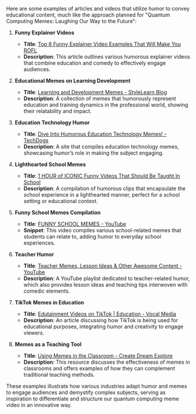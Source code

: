 Here are some examples of articles and videos that utilize humor to convey educational content, much like the approach planned for "Quantum Computing Memes: Laughing Our Way to the Future":

1. **Funny Explainer Videos**
   - **Title**: [Top 8 Funny Explainer Video Examples That Will Make You ROFL](https://mypromovideos.com/blog/funny-explainer-videos-examples/)
   - **Description**: This article outlines various humorous explainer videos that combine education and comedy to effectively engage audiences.

2. **Educational Memes on Learning Development**
   - **Title**: [Learning and Development Memes - StyleLearn Blog](https://stylelearn.com/learning-and-development-memes/)
   - **Description**: A collection of memes that humorously represent education and training dynamics in the professional world, showing their relatability and impact.

3. **Education Technology Humor**
   - **Title**: [Dive Into Humorous Education Technology Memes! - TechDogs](https://www.techdogs.com/td-articles/tech-memes/dive-into-humorous-education-technology-memes)
   - **Description**: A site that compiles education technology memes, showcasing humor’s role in making the subject engaging.

4. **Lighthearted School Memes**
   - **Title**: [1 HOUR of ICONIC Funny Videos That Should Be Taught In School](https://www.youtube.com/watch?v=J4XTSYhN6Xo&pp=ygUMIzIwdmlkZW9zaW4x)
   - **Description**: A compilation of humorous clips that encapsulate the school experience in a lighthearted manner, perfect for a school setting or educational context.

5. **Funny School Memes Compilation**
   - **Title**: [FUNNY SCHOOL MEMES - YouTube](https://www.youtube.com/watch?v=NpBPGoHCRpY)
   - **Snippet**: This video compiles various school-related memes that students can relate to, adding humor to everyday school experiences.

6. **Teacher Humor**
   - **Title**: [Teacher Memes, Lesson Ideas & Other Awesome Content - YouTube](https://www.youtube.com/playlist?list=PLys9y9WhIsIPqIISijKzqIh9hdAbP3MaF)
   - **Description**: A YouTube playlist dedicated to teacher-related humor, which also provides lesson ideas and teaching tips interwoven with comedic elements.

7. **TikTok Memes in Education**
   - **Title**: [Edutainment Videos on TikTok | Education - Vocal Media](https://vocal.media/education/edutainment-videos-on-tik-tok)
   - **Description**: An article discussing how TikTok is being used for educational purposes, integrating humor and creativity to engage viewers.

8. **Memes as a Teaching Tool**
   - **Title**: [Using Memes in the Classroom - Create Dream Explore](https://createdreamexplore.com/2018/09/using-memes-in-the-classroom/)
   - **Description**: This resource discusses the effectiveness of memes in classrooms and offers examples of how they can complement traditional teaching methods.

These examples illustrate how various industries adapt humor and memes to engage audiences and demystify complex subjects, serving as inspiration to differentiate and structure our quantum computing meme video in an innovative way.